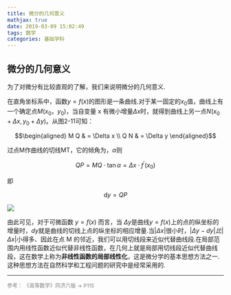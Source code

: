 ```yaml
---
title: 微分的几何意义
mathjax: true
date: 2019-03-09 15:02:49
tags: 数学
categories: 基础学科
---
```


## 微分的几何意义

为了对微分有比较直观的了解，我们来说明微分的几何意义.

<!--more-->

在直角坐标系中，函数$y=f(x)$的图形是一条曲线.对于某一固定的$x_0$值，曲线上有一个确定点$M(x_0，y_0)$，当自变量 x 有微小增量$\Delta x$时，就得到曲线上另一点$N \left( x _ { 0 } + \Delta x , y _ { 0 } + \Delta y \right)$。从图2-11可知：
<!--![image](https://ws1.sinaimg.cn/large/006mcMYXgy1g0wk1ve1e4j30r606m75q.jpg)-->

$$\begin{aligned} M Q & = \Delta x \\ Q N & = \Delta y \end{aligned}$$

过点M作曲线的切线MT，它的倾角为，$\alpha$则

$$Q P = M Q \cdot \tan \alpha = \Delta x \cdot f ^ { \prime } \left( x _ { 0 } \right)$$

即

$$\mathrm { d } y = Q P$$

![](http://image.huvjie.com/190309-02_img01.jpg)

由此可见，对于可微函数 $y = f ( x )$ 而言，当 $\Delta y$是曲线$y = f ( x )$上的点的纵坐标的增量时，$dy$就是曲线的切线上点的纵坐标的相应增量.当$| \Delta x |$很小时，$| \Delta y - d y | 比 | \Delta x |$小得多、因此在点 M 的邻近，我们可以用切线段来近似代替曲线段.在局部范围内用线性函数近似代替非线性函数，在几何上就是局部用切线段近似代替曲线段，这在数学上称为**非线性函数的局部线性化**，这是微分学的基本思想方法之一.这种思想方法在自然科学和工程问题的研究中是经常采用的.

<!--![image](https://ws2.sinaimg.cn/large/006mcMYXgy1g0wk2rx8ttj30s00h8wjo.jpg)-->

<hr/>
<span style="color:gray;font-size:12px">
参考：
《高等数学》同济六版 -> P115
</span>
